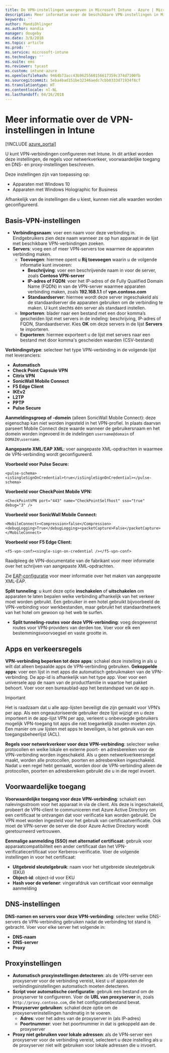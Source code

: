 ```yaml
---
title: De VPN-instellingen weergeven in Microsoft Intune - Azure | Microsoft Docs
description: Meer informatie over de beschikbare VPN-instellingen in Microsoft Intune, waarvoor ze worden gebruikt en wat ze doen, zoals regels voor netwerkverkeer, voorwaardelijke toegang en DNS- en proxy-instellingen voor Windows 10-apparaten en Windows Holographic for Business-apparaten.
keywords: ''
author: MandiOhlinger
ms.author: mandia
manager: dougeby
ms.date: 3/8/2018
ms.topic: article
ms.prod: ''
ms.service: microsoft-intune
ms.technology: ''
ms.suite: ems
ms.reviewer: tycast
ms.custom: intune-azure
ms.openlocfilehash: 9464b73acc43b9625560156617359c374d7100fb
ms.sourcegitcommit: 5eba4bad151be32346aedc7cbb0333d71934f8cf
ms.translationtype: HT
ms.contentlocale: nl-NL
ms.lasthandoff: 04/16/2018
---
```

# <a name="read-about-the-vpn-settings-in-intune"></a>Meer informatie over de VPN-instellingen in Intune

[!INCLUDE [azure_portal](./includes/azure_portal.md)]

U kunt VPN-verbindingen configureren met Intune. In dit artikel worden deze instellingen, de regels voor netwerkverkeer, voorwaardelijke toegang en DNS- en proxy-instellingen beschreven.

Deze instellingen zijn van toepassing op:

- Apparaten met Windows 10
- Apparaten met Windows Holographic for Business

Afhankelijk van de instellingen die u kiest, kunnen niet alle waarden worden geconfigureerd.

## <a name="base-vpn-settings"></a>Basis-VPN-instellingen

- **Verbindingsnaam**: voer een naam voor deze verbinding in. Eindgebruikers zien deze naam wanneer ze op hun apparaat in de lijst met beschikbare VPN-verbindingen zoeken.
- **Servers**: voeg een of meer VPN-servers toe waarmee de apparaten verbinding maken.
  - **Toevoegen**: hiermee opent u **Rij toevoegen** waarin u de volgende informatie kunt invoeren:
    - **Beschrijving**: voer een beschrijvende naam in voor de server, zoals **Contoso VPN-server**
    - **IP-adres of FQDN**: voer het IP-adres of de Fully Qualified Domain Name (FQDN) in van de VPN-server waarmee apparaten verbinding maken, zoals **192.168.1.1** of **vpn.contoso.com**
    - **Standaardserver**: hiermee wordt deze server ingeschakeld als de standaardserver die apparaten gebruiken om de verbinding te maken. U kunt slechts één server als standaard instellen.
  - **Importeren**: blader naar een bestand met een door komma’s gescheiden lijst met servers in de indeling: beschrijving, IP-adres of FQDN, Standaardserver. Kies **OK** om deze servers in de lijst **Servers** te importeren.
  - **Exporteren**: hiermee exporteert u de lijst met servers naar een bestand met door komma's gescheiden waarden (CSV-bestand)

**Verbindingstype**: selecteer het type VPN-verbinding in de volgende lijst met leveranciers:

- **Automatisch**
- **Check Point Capsule VPN**
- **Citrix VPN**
- **SonicWall Mobile Connect**
- **F5 Edge Client**
- **IKEv2**
- **L2TP**
- **PPTP**
- **Pulse Secure**

**Aanmeldingsgroep of -domein** (alleen SonicWall Mobile Connect): deze eigenschap kan niet worden ingesteld in het VPN-profiel. In plaats daarvan parseert Mobile Connect deze waarde wanneer de gebruikersnaam en het domein worden ingevoerd in de indelingen `username@domain` of `DOMAIN\username`.

**Aangepaste XML**/**EAP XML**: voer aangepaste XML-opdrachten in waarmee de VPN-verbinding wordt geconfigureerd.

**Voorbeeld voor Pulse Secure:**

```
<pulse-schema><isSingleSignOnCredential>true</isSingleSignOnCredential></pulse-schema>
```

**Voorbeeld voor CheckPoint Mobile VPN:**

```
<CheckPointVPN port="443" name="CheckPointSelfhost" sso="true" debug="3" />
```

**Voorbeeld voor SonicWall Mobile Connect:**

```
<MobileConnect><Compression>false</Compression><debugLogging>True</debugLogging><packetCapture>False</packetCapture></MobileConnect>
```

**Voorbeeld voor F5 Edge Client:**

```
<f5-vpn-conf><single-sign-on-credential /></f5-vpn-conf>
```

Raadpleeg de VPN-documentatie van de fabrikant voor meer informatie over het schrijven van aangepaste XML-opdrachten.

Zie [EAP-configuratie](https://docs.microsoft.com/windows/client-management/mdm/eap-configuration) voor meer informatie over het maken van aangepaste XML-EAP.

**Split tunneling**: u kunt deze optie **inschakelen**  of **uitschakelen** om apparaten te laten bepalen welke verbinding afhankelijk van het verkeer moet worden gebruikt. Een gebruiker in een hotel gebruikt bijvoorbeeld de VPN-verbinding voor werkbestanden, maar gebruikt het standaardnetwerk van het hotel om gewoon op het web te surfen.
- **Split tunneling-routes voor deze VPN-verbinding**: voeg desgewenst routes voor VPN-providers van derden toe. Voer voor elk een bestemmingsvoorvoegsel en vaste grootte in.

## <a name="apps-and-traffic-rules"></a>Apps en verkeersregels

**VPN-verbinding beperken tot deze apps**: schakel deze instelling in als u wilt dat alleen bepaalde apps de VPN-verbinding gebruiken.
**Gekoppelde apps**: voer een lijst in met apps die automatisch gebruikmaken van de VPN-verbinding. De app-id is afhankelijk van het type app. Voer voor een universele app de naam van de productfamilie in waartoe het pakket behoort. Voer voor een bureaublad-app het bestandspad van de app in.

>[!IMPORTANT]
>Het is raadzaam dat u alle app-lijsten beveiligt die zijn gemaakt voor VPN’s per app. Als een ongeautoriseerde gebruiker deze lijst wijzigt en u deze importeert in de app-lijst VPN per app, verleent u onbevoegde gebruikers mogelijk VPN-toegang tot apps die niet toegankelijk zouden moeten zijn. Een manier om uw lijsten met apps te beveiligen, is het gebruik van een toegangsbeheerlijst (ACL).

**Regels voor netwerkverkeer voor deze VPN-verbinding**: selecteer welke protocollen en welke lokale en externe poort- en adresbereiken voor de VPN-verbinding worden ingeschakeld. Als u geen netwerkverkeersregel maakt, worden alle protocollen, poorten en adresbereiken ingeschakeld. Nadat u een regel hebt gemaakt, worden door de VPN-verbinding alleen de protocollen, poorten en adresbereiken gebruikt die u in die regel invoert.

## <a name="conditional-access"></a>Voorwaardelijke toegang

**Voorwaardelijke toegang voor deze VPN-verbinding**: schakelt een nalevingsstroom voor het apparaat in via de client. Als deze is ingeschakeld, probeert de VPN-client te communiceren met Azure Active Directory om een certificaat te ontvangen dat voor verificatie kan worden gebruikt. De VPN moet worden ingesteld voor het gebruik van certificaatverificatie. Ook moet de VPN-server de server die door Azure Active Directory wordt geretourneerd vertrouwen.

**Eenmalige aanmelding (SSO) met alternatief certificaat**: gebruik voor apparaatcompatibiliteit een ander certificaat dan het VPN-verificatiecertificaat voor Kerberos-verificatie. Voer de volgende instellingen in voor het certificaat:

- **Uitgebreid sleutelgebruik**: naam voor het uitgebreide sleutelgebruik (EKU)
- **Object-id**: object-id voor EKU
- **Hash voor de verlener**: vingerafdruk van certificaat voor eenmalige aanmelding

## <a name="dns-settings"></a>DNS-instellingen

**DNS-namen en servers voor deze VPN-verbinding**: selecteer welke DNS-servers de VPN-verbinding gebruiken nadat de verbinding tot stand is gebracht.
Voer voor elke server het volgende in:
- **DNS-naam**
- **DNS-server**
- **Proxy**

## <a name="proxy-settings"></a>Proxyinstellingen

- **Automatisch proxyinstellingen detecteren**: als de VPN-server een proxyserver voor de verbinding vereist, kiest u of apparaten de verbindingsinstellingen automatisch moeten detecteren.
- **Script voor automatische configuratie**: gebruik een bestand om de proxyserver te configureren. Voer de **URL van proxyserver** in, zoals `http://proxy.contoso.com`, die het configuratiebestand bevat.
- **Proxyserver gebruiken**: schakel deze optie om de proxyserverinstellingen handmatig in te voeren.
  - **Adres**: voer het adres van de proxyserver in (als IP-adres)
  - **Poortnummer**: voer het poortnummer in dat is gekoppeld aan de proxyserver
- **Proxy niet gebruiken voor lokale adressen**: als de VPN-server een proxyserver voor de verbinding vereist, selecteert u deze instelling als u de proxyserver niet wilt gebruiken voor lokale adressen die u invoert.
